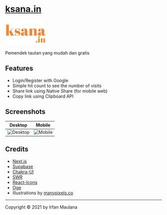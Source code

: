 # [ksana.in](https://ksana.in)

<img src="public/images/orange/ksana.png" height="80"/>

Pemendek tautan yang mudah dan gratis

## Features

- Login/Register with Google
- Simple hit count to see the number of visits
- Share link using Native Share (for mobile web)
- Copy link using Clipboard API

## Screenshots

|               Desktop               |              Mobile               |
| :---------------------------------: | :-------------------------------: |
| ![Desktop](screenshots/desktop.png) | ![Mobile](screenshots/mobile.png) |

## Credits

- [Next.js](https://nextjs.org/)
- [Supabase](https://supabase.io/)
- [Chakra-UI](https://chakra-ui.com/docs/getting-started)
- [SWR](https://swr.vercel.app/)
- [React-Icons](https://react-icons.github.io/react-icons/)
- [Oge](https://oge.vercel.app/)
- Illustrations by [manypixels.co](https://www.manypixels.co/gallery)

---

Copyright ©️ 2021 by Irfan Maulana
